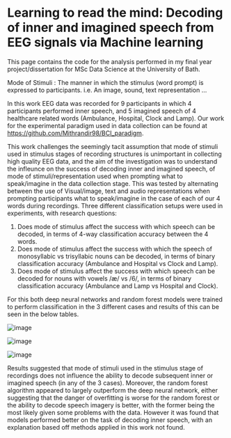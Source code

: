 # Learning to read the mind: Decoding of inner and imagined speech from EEG signals via Machine learning

This page contains the code for the analysis performed in my final year project/dissertation for MSc Data Science at the University of Bath. 

Mode of Stimuli : The manner in which the stimulus (word prompt) is expressed to participants. i.e. An image, sound, text representation ...

In this work EEG data was recorded for 9 participants in which 4 participants performed inner speech, and 5 imagined speech of 4 healthcare related words (Ambulance, Hospital, Clock and Lamp). Our work for the experimental paradigm used in data collection can be found at https://github.com/Mithrandir98/BCI_paradigm.

This work challenges the seemingly tacit assumption that mode of stimuli used in stimulus stages of recording structures is unimportant in collecting high quality EEG data, and the aim of the investigation was to understand the infleunce on the success of decoding inner and imagined speech, of mode of stimuli/representation used when prompting what to speak/imagine in the data collection stage. This was tested by alternating between the use of Visual/image, text and audio representations when prompting participants what to speak/imagine in the case of each of our 4 words during recordings. Three different classification setups were used in experiments, with research questions:
1. Does mode of stimulus affect the success with which speech can be decoded, in terms
of 4-way classification accuracy between the 4 words.
2. Does mode of stimulus affect the success with which the speech of monosyllabic vs
trisyllabic nouns can be decoded, in terms of binary classification accuracy (Ambulance and Hospital vs Clock and Lamp).
3. Does mode of stimulus affect the success with which speech can be decoded for nouns
with vowels /æ/ vs /6/, in terms of binary classification accuracy (Ambulance and Lamp vs Hospital and Clock).

For this both deep neural networks and random forest models were trained to perform classification in the 3 different cases and results of this can be seen in the below tables.

![image](https://user-images.githubusercontent.com/81915637/201978848-662de4df-c8ff-45ca-b6b3-0fb7e63c8421.png)

![image](https://user-images.githubusercontent.com/81915637/201978961-8a9e5443-70e8-46b7-9fa5-955a26f6eeaf.png)

![image](https://user-images.githubusercontent.com/81915637/201979039-b9b81937-46b9-408a-b71f-894b93a2682a.png)

Results suggested that mode of stimuli used in the stimulus stage of recordings does not influence the ability to decode subsequent inner or imagined speech (in any of the 3 cases). Moreover, the random forest algorithm appeared to largely outperform the deep neural network, either suggesting that the danger of overfitting is worse for the random forest or the ability to decode speech imagery is better, with the former being the most likely given some problems with the data. However it was found that models performed better on the task of decoding inner speech, with an explanation based off methods applied in this work not found.
